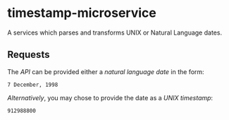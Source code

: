 # timestamp-microservice
A services which parses and transforms UNIX or Natural Language dates.

## Requests

The _API_ can be provided either a *natural language date* in the form: 

`7 December, 1998`

_Alternatively_, you may chose to provide the date as a *UNIX timestamp*:

`912988800`

